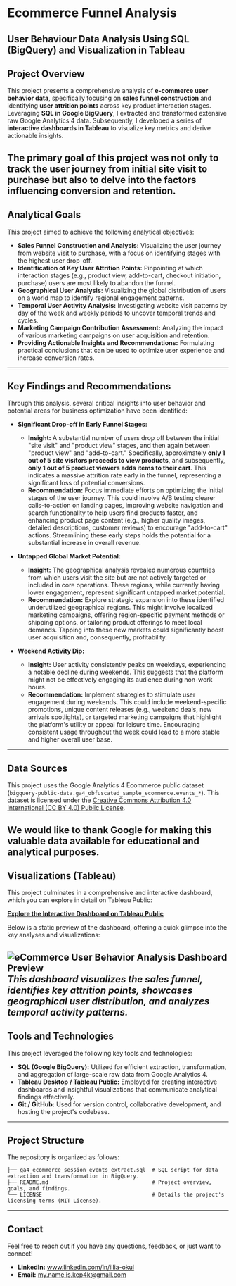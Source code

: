 # Ecommerce Funnel Analysis
User Behaviour Data Analysis Using SQL (BigQuery) and Visualization in Tableau
---

## Project Overview

This project presents a comprehensive analysis of **e-commerce user behavior data**, specifically focusing on **sales funnel construction** and identifying **user attrition points** across key product interaction stages. Leveraging **SQL in Google BigQuery**, I extracted and transformed extensive raw Google Analytics 4 data. Subsequently, I developed a series of **interactive dashboards in Tableau** to visualize key metrics and derive actionable insights.

The primary goal of this project was not only to track the user journey from initial site visit to purchase but also to delve into the factors influencing conversion and retention. 
---

## Analytical Goals

This project aimed to achieve the following analytical objectives:

* **Sales Funnel Construction and Analysis:** Visualizing the user journey from website visit to purchase, with a focus on identifying stages with the highest user drop-off.
* **Identification of Key User Attrition Points:** Pinpointing at which interaction stages (e.g., product view, add-to-cart, checkout initiation, purchase) users are most likely to abandon the funnel.
* **Geographical User Analysis:** Visualizing the global distribution of users on a world map to identify regional engagement patterns.
* **Temporal User Activity Analysis:** Investigating website visit patterns by day of the week and weekly periods to uncover temporal trends and cycles.
* **Marketing Campaign Contribution Assessment:** Analyzing the impact of various marketing campaigns on user acquisition and retention.
* **Providing Actionable Insights and Recommendations:** Formulating practical conclusions that can be used to optimize user experience and increase conversion rates.
---

## Key Findings and Recommendations

Through this analysis, several critical insights into user behavior and potential areas for business optimization have been identified:

* **Significant Drop-off in Early Funnel Stages:**
    * **Insight:** A substantial number of users drop off between the initial "site visit" and "product view" stages, and then again between "product view" and "add-to-cart." Specifically, approximately **only 1 out of 5 site visitors proceeds to view products**, and subsequently, **only 1 out of 5 product viewers adds items to their cart**. This indicates a massive attrition rate early in the funnel, representing a significant loss of potential conversions.
    * **Recommendation:** Focus immediate efforts on optimizing the initial stages of the user journey. This could involve A/B testing clearer calls-to-action on landing pages, improving website navigation and search functionality to help users find products faster, and enhancing product page content (e.g., higher quality images, detailed descriptions, customer reviews) to encourage "add-to-cart" actions. Streamlining these early steps holds the potential for a substantial increase in overall revenue.

* **Untapped Global Market Potential:**
    * **Insight:** The geographical analysis revealed numerous countries from which users visit the site but are not actively targeted or included in core operations. These regions, while currently having lower engagement, represent significant untapped market potential.
    * **Recommendation:** Explore strategic expansion into these identified underutilized geographical regions. This might involve localized marketing campaigns, offering region-specific payment methods or shipping options, or tailoring product offerings to meet local demands. Tapping into these new markets could significantly boost user acquisition and, consequently, profitability.

* **Weekend Activity Dip:**
    * **Insight:** User activity consistently peaks on weekdays, experiencing a notable decline during weekends. This suggests that the platform might not be effectively engaging its audience during non-work hours.
    * **Recommendation:** Implement strategies to stimulate user engagement during weekends. This could include weekend-specific promotions, unique content releases (e.g., weekend deals, new arrivals spotlights), or targeted marketing campaigns that highlight the platform's utility or appeal for leisure time. Encouraging consistent usage throughout the week could lead to a more stable and higher overall user base.
---

## Data Sources

This project uses the Google Analytics 4 Ecommerce public dataset (`bigquery-public-data.ga4_obfuscated_sample_ecommerce.events_*`).
This dataset is licensed under the [Creative Commons Attribution 4.0 International (CC BY 4.0) Public License](https://creativecommons.org/licenses/by/4.0/).

We would like to thank Google for making this valuable data available for educational and analytical purposes.
---

## Visualizations (Tableau)

This project culminates in a comprehensive and interactive dashboard, which you can explore in detail on Tableau Public:

[**Explore the Interactive Dashboard on Tableau Public**](https://public.tableau.com/shared/G9MQD8RBQ?:display_count=n&:origin=viz_share_link)

Below is a static preview of the dashboard, offering a quick glimpse into the key analyses and visualizations:

![eCommerce User Behavior Analysis Dashboard Preview](https://github.com/user-attachments/assets/2b9e9785-89a6-4cd6-acf1-8475578993da)
*This dashboard visualizes the sales funnel, identifies key attrition points, showcases geographical user distribution, and analyzes temporal activity patterns.*
---

## Tools and Technologies

This project leveraged the following key tools and technologies:

* **SQL (Google BigQuery):** Utilized for efficient extraction, transformation, and aggregation of large-scale raw data from Google Analytics 4.
* **Tableau Desktop / Tableau Public:** Employed for creating interactive dashboards and insightful visualizations that communicate analytical findings effectively.
* **Git / GitHub:** Used for version control, collaborative development, and hosting the project's codebase.
---

## Project Structure

The repository is organized as follows:
```
├── ga4_ecommerce_session_events_extract.sql  # SQL script for data extraction and transformation in BigQuery.
├── README.md                                 # Project overview, goals, and findings.
└── LICENSE                                   # Details the project's licensing terms (MIT License).
```
---

## Contact

Feel free to reach out if you have any questions, feedback, or just want to connect!

* **LinkedIn:** www.linkedin.com/in/illia-okul
* **Email:** my.name.is.kep4k@gmail.com
